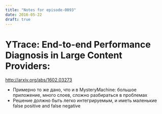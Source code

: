 ```yaml
---
title: "Notes for episode-0093"
date: 2016-05-22
draft: true
---
```


# YTrace: End-to-end Performance Diagnosis in Large Content Providers:  
http://arxiv.org/abs/1602.03273

- Примерно то же дано, что и в MysteryMachine: большое приложение, много слоев, сложно разбираться в проблемах
- Решение должно быть легко интегрируемым, и иметь маленькие false positive and false negative
